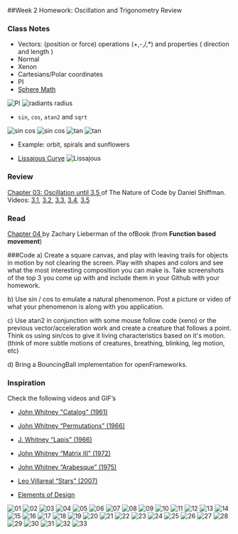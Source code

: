 ##Week 2 Homework: Oscillation and Trigonometry Review

### Class Notes

* Vectors: (position or force) operations (+,-,/,*) and properties  ( direction and length )
* Normal
* Xenon
* Cartesians/Polar coordinates
* PI 
* [Sphere Math](http://mathworld.wolfram.com/SphericalCoordinates.html)

![PI](http://i.imgur.com/vVcc2OP.gif)
![radiants radius](http://i.imgur.com/AQUrYb1.gif)

* ```sin```, ```cos```, ```atan2``` and ```sqrt```

![sin cos](http://i.imgur.com/WheKCzG.gif)
![sin cos](http://i.imgur.com/cBzeLOo.gif)
![tan](http://i.imgur.com/SEDLpsd.gif)
![tan](http://i.imgur.com/wEbNVxU.gif)

* Example: orbit, spirals and sunflowers

* [Lissajous Curve](http://en.wikipedia.org/wiki/Lissajous_curve)
![Lissajous](http://upload.wikimedia.org/wikipedia/commons/5/5d/Lissajous_animation.gif)

### Review 

[Chapter 03: Oscillation until 3.5 ](http://natureofcode.com/book/chapter-3-oscillation/) of The Nature of Code by Daniel Shiffman. Videos:
[3.1](https://vimeo.com/channels/natureofcode/59509643), [3.2](https://vimeo.com/channels/natureofcode/59509645), [3.3](https://vimeo.com/channels/natureofcode/59509644), [3.4](https://vimeo.com/channels/natureofcode/59707298), [3.5](https://vimeo.com/channels/natureofcode/59707299)

### Read
[Chapter 04 ](https://github.com/openframeworks/ofBook/blob/master/chapters/animation/chapter.md) by Zachary Lieberman of the ofBook (from **Function based movement**)

###Code
a) Create a square canvas, and play with leaving trails for objects in motion by not clearing the screen.  Play with shapes and colors and see what the most interesting composition you can make is.  Take screenshots of the top 3 you come up with and include them in your Github with your homework.

b) Use sin / cos to emulate a natural phenomenon.  Post a picture or video of what your phenomenon is along with you application.

c) Use atan2 in conjunction with some mouse follow code (xeno) or the previous vector/acceleration work and create a creature that follows a point.  Think os using sin/cos to give it living characteristics based on it's motion.  (think of more subtle motions of creatures, breathing, blinking, leg motion, etc)

d) Bring a BouncingBall implementation for openFrameworks.


### Inspiration

Check the following videos and GIF’s 

* [John Whitney "Catalog" (1961)](https://www.youtube.com/watch?v=TbV7loKp69s) 

* [John Whitney “Permutations” (1966)](https://www.youtube.com/watch?v=BzB31mD4NmA)

* [J. Whitney “Lapis” (1966)](https://www.youtube.com/watch?v=kzniaKxMr2g)

* [John Whitney “Matrix III” (1972)](https://www.youtube.com/watch?v=ZrKgyY5aDvA)

* [John Whitney “Arabesque” (1975)](https://www.youtube.com/watch?v=w7h0ppnUQhE)

* [Leo Villareal “Stars” (2007)](https://vimeo.com/3021389) 

* [Elements of Design](http://www.echoandrepeat.com/video/elements-of-design)

![01](http://33.media.tumblr.com/tumblr_mc5wpyZ8Xi1qzt4vjo1_500.gif)
![02](http://i.imgur.com/xutKlx1.gif)
![03](http://i.imgur.com/ET5b49q.gif)
![04](http://i.imgur.com/peUNcIQ.gif)
![05](http://i.imgur.com/TdYJ6q2.gif)
![06](http://i.imgur.com/ysbMgCM.gif)
![07](http://i.imgur.com/9WDRZCR.gif)
![08](http://i.imgur.com/wN5xpGi.gif)
![09](http://i.imgur.com/gL0U75t.gif)
![10](http://i.imgur.com/VfVzU7t.gif)
![11](http://38.media.tumblr.com/9c264152bc47ea60f78622a35b4fd2b7/tumblr_myuxk2c6vc1qzt4vjo1_r2_500.gif)
![12](http://33.media.tumblr.com/tumblr_m84z6enok71qzt4vjo1_r2_500.gif)
![13](http://www.cruzine.com/wp-content/uploads/2011/01/004.gif)
![14](http://www.cruzine.com/wp-content/uploads/2011/01/006.gif)
![15](http://www.cruzine.com/wp-content/uploads/2011/01/010.gif)
![16](http://www.cruzine.com/wp-content/uploads/2011/01/012.gif)
![17](http://www.cruzine.com/wp-content/uploads/2011/01/014.gif)
![18](http://www.cruzine.com/wp-content/uploads/2011/01/016.gif)
![19](http://www.cruzine.com/wp-content/uploads/2011/01/018.gif)
![20](http://www.cruzine.com/wp-content/uploads/2011/01/019.gif)
![21](http://www.cruzine.com/wp-content/uploads/2011/01/020.gif)
![22](http://www.cruzine.com/wp-content/uploads/2011/01/021.gif)
![23](http://www.cruzine.com/wp-content/uploads/2011/01/022.gif)
![24](http://www.cruzine.com/wp-content/uploads/2011/01/025.gif)
![25](http://38.media.tumblr.com/9d879a53fd8ca6ec11fd9a76bcb07ee7/tumblr_mzb1qs7WC71r2geqjo1_500.gif)
![26](http://33.media.tumblr.com/b1246131cd00b10ea7e44e5de08fea49/tumblr_mznqlvCmx91r2geqjo1_500.gif)
![27](http://33.media.tumblr.com/da465fc8ed85ec229f00bbf4babad084/tumblr_nb8o50zgJk1s5f7v4o1_500.gif)
![28](http://33.media.tumblr.com/f7466a9039dcd4af6af28ce627bf5601/tumblr_n72ukxefHn1r2geqjo1_500.gif)
![29](http://38.media.tumblr.com/0a4e6af6e536a1da45345832e8066151/tumblr_nb6ctpbiXi1r2geqjo1_500.gif)
![30](http://38.media.tumblr.com/6288445c9f6199f5595be4cd5ed9b434/tumblr_nb5yp2v9ke1r2geqjo1_500.gif)
![31](http://33.media.tumblr.com/542377498e4d26276b93b71fb96f24ff/tumblr_nb2qi1Z8kH1r2geqjo1_500.gif)
![32](http://31.media.tumblr.com/ec09c0e2ff885d0aab6095a726856d4a/tumblr_nb1w06ev1n1s5f7v4o1_500.gif)
![33](http://38.media.tumblr.com/tumblr_m4or86IPwm1qdle6ko1_500.gif)